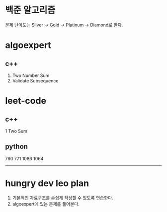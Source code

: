 # 백준 알고리즘

문제 난이도는 Sliver -> Gold -> Platinum -> Diamond로 한다.

# algoexpert

## c++

1. Two Number Sum
2. Validate Subsequence

# leet-code

## c++

1 Two Sum

## python

760
771
1086
1064


---

# hungry dev leo plan

1. 기본적인 자료구조를 손쉽게 작성할 수 있도록 연습한다.
2. algoexpert에 있는 문제를 풀어본다.
